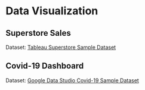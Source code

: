 # Data Visualization

## Superstore Sales
Dataset: [Tableau Superstore Sample Dataset](https://community.tableau.com/s/question/0D54T00000CWeX8SAL/sample-superstore-sales-excelxls)

## Covid-19 Dashboard
Dataset: [Google Data Studio Covid-19 Sample Dataset](https://lookerstudio.google.com/u/0/datasources/5ce46d8b-0d98-403a-bdbb-1648b7ee4390)

